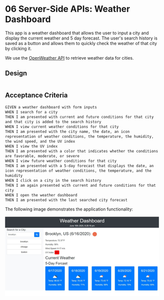 # 06 Server-Side APIs: Weather Dashboard

This app is a weather dashboard that allows the user to input a city and display the current weather and 5 day forecast. 
The user's search history is saved as a button and allows them to quickly check the weather of that city by clicking it.

We use the [OpenWeather API](https://openweathermap.org/api) to retrieve weather data for cities. 

## Design

```
```

## Acceptance Criteria

```
GIVEN a weather dashboard with form inputs
WHEN I search for a city
THEN I am presented with current and future conditions for that city and that city is added to the search history
WHEN I view current weather conditions for that city
THEN I am presented with the city name, the date, an icon representation of weather conditions, the temperature, the humidity, the wind speed, and the UV index
WHEN I view the UV index
THEN I am presented with a color that indicates whether the conditions are favorable, moderate, or severe
WHEN I view future weather conditions for that city
THEN I am presented with a 5-day forecast that displays the date, an icon representation of weather conditions, the temperature, and the humidity
WHEN I click on a city in the search history
THEN I am again presented with current and future conditions for that city
WHEN I open the weather dashboard
THEN I am presented with the last searched city forecast
```

The following image demonstrates the application functionality:

![weather dashboard demo](./Assets/images/weather.JPG)
